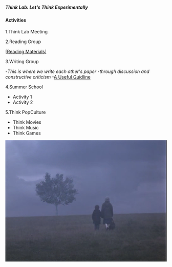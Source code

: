 ##### _Think Lab: Let's Think Experimentally_

#### Activities

1.Think Lab Meeting

2.Reading Group

[[Reading Materials]](materials/quine_twodogmas.pdf)

3.Writing Group

-_This is where we write each other's paper_ 
-_through discussion and constructive criticism_
-[A Useful Guidline](http://www.jimpryor.net/teaching/guidelines/writing.html)

4.Summer School
  * Activity 1
  * Activity 2

5.Think PopCulture
  * Think Movies
  * Think Music
  * Think Games

![View In the Fog](/images/viewinthefog.bmp)
